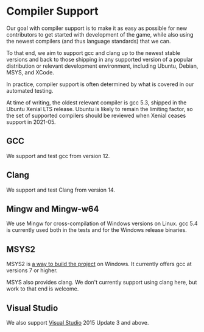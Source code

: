 # Compiler Support

Our goal with compiler support is to make it as easy as possible for new contributors to get started
with development of the game, while also using the newest compilers (and thus language standards)
that we can.

To that end, we aim to support gcc and clang up to the newest stable versions and back to those
shipping in any supported version of a popular distribution or relevant development environment,
including Ubuntu, Debian, MSYS, and XCode.

In practice, compiler support is often determined by what is covered in our automated testing.

At time of writing, the oldest relevant compiler is gcc 5.3, shipped in the Ubuntu Xenial LTS
release. Ubuntu is likely to remain the limiting factor, so the set of supported compilers should be
reviewed when Xenial ceases support in 2021-05.

## GCC

We support and test gcc from version 12.

## Clang

We support and test Clang from version 14.

## Mingw and Mingw-w64

We use Mingw for cross-compilation of Windows versions on Linux. gcc 5.4 is currently used both in
the tests and for the Windows release binaries.

## MSYS2

MSYS2 is [a way to build the project](../building/msys) on Windows. It currently offers gcc
at versions 7 or higher.

MSYS also provides clang. We don't currently support using clang here, but work to that end is
welcome.

## Visual Studio

We also support [Visual Studio](../building/vs_vcpkg) 2015 Update 3 and above.
